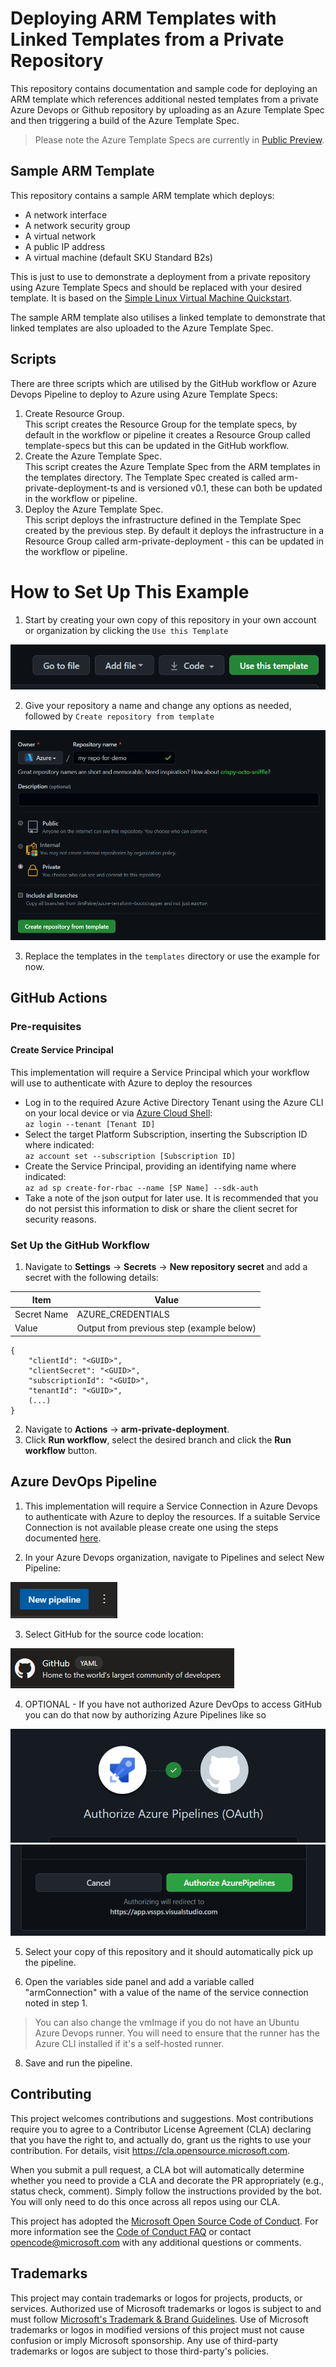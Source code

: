 # Deploying ARM Templates with Linked Templates from a Private Repository

This repository contains documentation and sample code for deploying an ARM template which references additional nested templates from a private Azure Devops or Github repository by uploading as an Azure Template Spec and then triggering a build of the Azure Template Spec.

> Please note the Azure Template Specs are currently in [Public Preview](https://techcommunity.microsoft.com/t5/azure-governance-and-management/arm-template-specs-is-now-public-preview/ba-p/2103322).

## Sample ARM Template

This repository contains a sample ARM template which deploys:
- A network interface
- A network security group
- A virtual network
- A public IP address
- A virtual machine (default SKU Standard B2s)

This is just to use to demonstrate a deployment from a private repository using Azure Template Specs and should be replaced with your desired template. It is based on the [Simple Linux Virtual Machine Quickstart](https://github.com/Azure/azure-quickstart-templates/tree/master/quickstarts/microsoft.compute/vm-simple-linux).

The sample ARM template also utilises a linked template to demonstrate that linked templates are also uploaded to the Azure Template Spec.

## Scripts

There are three scripts which are utilised by the GitHub workflow or Azure Devops Pipeline to deploy to Azure using Azure Template Specs:
1. Create Resource Group. <br>
   This script creates the Resource Group for the template specs, by default in the workflow or pipeline it creates a Resource Group called template-specs but this can be updated in the GitHub workflow.
2. Create the Azure Template Spec. <br>
   This script creates the Azure Template Spec from the ARM templates in the templates directory. The Template Spec created is called arm-private-deployment-ts and is versioned v0.1, these can both be updated in the workflow or pipeline.
3. Deploy the Azure Template Spec. <br>
   This script deploys the infrastructure defined in the Template Spec created by the previous step. By default it deploys the infrastructure in a Resource Group called arm-private-deployment - this can be updated in the workflow or pipeline.

# How to Set Up This Example

1. Start by creating your own copy of this repository in your own account or organization by clicking the `Use this Template`

![Use this Template button](/images/useTemplate.png)

2. Give your repository a name and change any options as needed, followed by `Create repository from template`

![Create repository from template](/images/create.png)

3. Replace the templates in the `templates` directory or use the example for now.

## GitHub Actions
### Pre-requisites
#### Create Service Principal
This implementation will require a Service Principal which your workflow will use to authenticate with Azure to deploy the resources
- Log in to the required Azure Active Directory Tenant using the Azure CLI on your local device or via [Azure Cloud Shell](https://shell.azure.com): <br>
`az login --tenant [Tenant ID]`
- Select the target Platform Subscription, inserting the Subscription ID where indicated: <br> `az account set --subscription [Subscription ID]`
- Create the Service Principal, providing an identifying name where indicated: <br> `az ad sp create-for-rbac --name [SP Name] --sdk-auth`
- Take a note of the json output for later use. It is recommended that you do not persist this information to disk or share the client secret for security reasons.

### Set Up the GitHub Workflow

1. Navigate to **Settings** -> **Secrets** -> **New repository secret** and add a secret with the following details:

| Item | Value |
| ---- | ----- |
| Secret Name | AZURE_CREDENTIALS |
| Value | Output from previous step (example below) |

```
{
    "clientId": "<GUID>",
    "clientSecret": "<GUID>",
    "subscriptionId": "<GUID>",
    "tenantId": "<GUID>",
    (...)
}
```

2. Navigate to **Actions** -> **arm-private-deployment**.
3. Click **Run workflow**, select the desired branch and click the **Run workflow** button.

## Azure DevOps Pipeline

1. This implementation will require a Service Connection in Azure Devops to authenticate with Azure to deploy the resources. If a suitable Service Connection is not available please create one using the steps documented [here](https://docs.microsoft.com/en-us/azure/devops/pipelines/library/service-endpoints?view=azure-devops&tabs=yaml#create-a-service-connection).

2. In your Azure Devops organization, navigate to Pipelines and select New Pipeline:

![New Pipeline](/images/new_pipeline.png)

3. Select GitHub for the source code location:

![New Pipeline](/images/github_pipeline_source.png)

4. OPTIONAL - If you have not authorized Azure DevOps to access GitHub you can do that now by authorizing Azure Pipelines like so

![Azure Pipeline Auth banner](/images/OAuth.png)
![Auth button](/images/Auth.png)

5. Select your copy of this repository and it should automatically pick up the pipeline.

6. Open the variables side panel and add a variable called "armConnection" with a value of the name of the service connection noted in step 1.

> You can also change the vmImage if you do not have an Ubuntu Azure Devops runner. You will need to ensure that the runner has the Azure CLI installed if it's a self-hosted runner.

8. Save and run the pipeline.

## Contributing

This project welcomes contributions and suggestions.  Most contributions require you to agree to a Contributor License Agreement (CLA) declaring that you have the right to, and actually do, grant us
the rights to use your contribution. For details, visit https://cla.opensource.microsoft.com.

When you submit a pull request, a CLA bot will automatically determine whether you need to provide
a CLA and decorate the PR appropriately (e.g., status check, comment). Simply follow the instructions
provided by the bot. You will only need to do this once across all repos using our CLA.

This project has adopted the [Microsoft Open Source Code of Conduct](https://opensource.microsoft.com/codeofconduct/).
For more information see the [Code of Conduct FAQ](https://opensource.microsoft.com/codeofconduct/faq/) or
contact [opencode@microsoft.com](mailto:opencode@microsoft.com) with any additional questions or comments.

## Trademarks

This project may contain trademarks or logos for projects, products, or services. Authorized use of Microsoft
trademarks or logos is subject to and must follow
[Microsoft's Trademark & Brand Guidelines](https://www.microsoft.com/en-us/legal/intellectualproperty/trademarks/usage/general).
Use of Microsoft trademarks or logos in modified versions of this project must not cause confusion or imply Microsoft sponsorship.
Any use of third-party trademarks or logos are subject to those third-party's policies.
